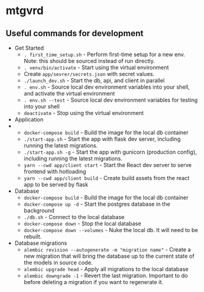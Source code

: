 # mtgvrd

## Useful commands for development

- Get Started
  - `. first_time_setup.sh` - Perform first-time setup for a new env. Note: this should be sourced
    instead of run directly.
  - `. venv/bin/activate` - Start using the virtual environment
  - Create `app/sevrer/secrets.json` with secret values.
  - `./launch_dev.sh` - Start the db, api, and client in parallel
  - `. env.sh` - Source local dev environment variables into your shell, and activate the virtual environment
  - `. env.sh --test` - Source local dev environment variables for testing into your shell
  - `deactivate` - Stop using the virtual environment
- Application
- - `docker-compose build` - Build the image for the local db container
  - `./start-app.sh` - Start the app with flask dev server, including running the latest migrations.
  - `./start-app.sh -g` - Start the app with gunicorn (production config), including running the latest migrations.
  - `yarn --cwd app/client start` - Start the React dev server to serve frontend with hotloading
  - `yarn --cwd app/client build` - Create build assets from the react app to be served by flask
- Database
  - `docker-compose build` - Build the image for the local db container
  - `docker-compose up -d` - Start the postgres database in the background
  - `./db.sh` - Connect to the local database
  - `docker-compose down` - Stop the local database
  - `docker-compose down --volumes` - Nuke the local db. It will need to be rebuilt.
- Database migrations
  - `alembic revision --autogenerate -m "migration name"` - Create a new migration that will bring
    the database up to the current state of the models in source code.
  - `alembic upgrade head` - Apply all migrations to the local database
  - `alembic downgrade -1` - Revert the last migration. Important to do before deleting a migration
    if you want to regenerate it.
